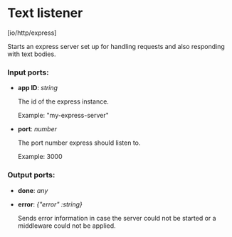 # Text listener

[io/http/express]

Starts an express server set up for handling requests and also responding with text bodies.

### Input ports:

* __app ID__: _string_

    The id of the express instance.
    
    Example: 
    "my-express-server"



* __port__: _number_

    The port number express should listen to.
    
    Example: 
    3000



### Output ports:

* __done__: _any_



* __error__: _{"error" :string}_

    Sends error information in case the server could not be started or a middleware could not be applied.



